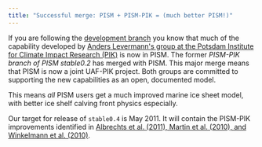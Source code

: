 ```yaml
---
title: "Successful merge: PISM + PISM-PIK = (much better PISM!)"
---
```


If you are following the [development
branch](https://github.com/pism/pism/tree/dev) you know that much of
the capability developed by [Anders Levermann's group at the Potsdam
Institute for Climate Impact Research
(PIK)](http://www.pik-potsdam.de/~anders/) is now in PISM. The former
*PISM-PIK branch of PISM stable0.2* has merged with PISM. This major
merge means that PISM is now a joint UAF-PIK project. Both groups are
committed to supporting the new capabilities as an open, documented
model.

This means *all* PISM users get a much improved marine ice sheet
model, with better ice shelf calving front physics especially.

Our target for release of `stable0.4` is May 2011. It will contain the
PISM-PIK improvements identified in [Albrechts et al. (2011), Martin et
al. (2010), and Winkelmann et al.
(2010)](http://www.pism-docs.org/wiki/doku.php?id=publications).
